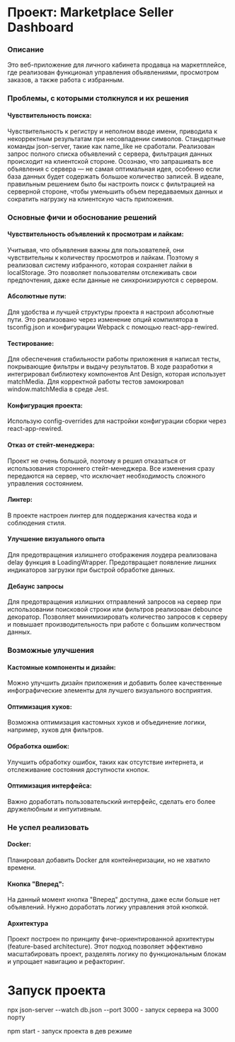 # Проект: Marketplace Seller Dashboard

### Описание
Это веб-приложение для личного кабинета продавца на маркетплейсе, где реализован функционал управления объявлениями, просмотром заказов, а также работа с избранным.

### Проблемы, с которыми столкнулся и их решения

#### Чувствительность поиска:
Чувствительность к регистру и неполном вводе имени, приводила к некорректным результатам при несовпадении символов. Стандартные команды json-server, такие как name_like не сработали. Реализован запрос полного списка объявлений с сервера, фильтрация данных происходит на клиентской стороне. Осознаю, что запрашивать все объявления с сервера — не самая оптимальная идея, особенно если база данных будет содержать большое количество записей. В идеале, правильным решением было бы настроить поиск с фильтрацией на серверной стороне, чтобы уменьшить объем передаваемых данных и сократить нагрузку на клиентскую часть приложения.

### Основные фичи и обоснование решений

#### Чувствительность объявлений к просмотрам и лайкам:

Учитывая, что объявления важны для пользователей, они чувствительны к количеству просмотров и лайкам. Поэтому я реализовал систему избранного, которая сохраняет лайки в localStorage. Это позволяет пользователям отслеживать свои предпочтения, даже если данные не синхронизируются с сервером.

#### Абсолютные пути:

Для удобства и лучшей структуры проекта я настроил абсолютные пути. Это реализовано через изменение опций компилятора в tsconfig.json и конфигурации Webpack с помощью react-app-rewired.

#### Тестирование:

Для обеспечения стабильности работы приложения я написал тесты, покрывающие фильтры и выдачу результатов. В ходе разработки я интегрировал библиотеку компонентов Ant Design, которая использует matchMedia. Для корректной работы тестов замокировал window.matchMedia в среде Jest.

#### Конфигурация проекта:

Использую config-overrides для настройки конфигурации сборки через react-app-rewired.

#### Отказ от стейт-менеджера:

Проект не очень большой, поэтому я решил отказаться от использования стороннего стейт-менеджера. Все изменения сразу передаются на сервер, что исключает необходимость сложного управления состоянием.

#### Линтер:

В проекте настроен линтер для поддержания качества кода и соблюдения стиля.

#### Улучшение визуального опыта

Для предотвращения излишнего отображения лоудера реализована delay функция в LoadingWrapper. Предотвращает появление лишних индикаторов загрузки при быстрой обработке данных.

#### Дебаунс запросы

Для предотвращения излишних отправлений запросов на сервер при использовании поисковой строки или фильтров реализован debounce декоратор. Позволяет минимизировать количество запросов к серверу и повышает производительность при работе с большим количеством данных.

### Возможные улучшения

#### Кастомные компоненты и дизайн:

Можно улучшить дизайн приложения и добавить более качественные инфографические элементы для лучшего визуального восприятия.

#### Оптимизация хуков:

Возможна оптимизация кастомных хуков и объединение логики, например, хуков для фильтров.

#### Обработка ошибок:

Улучшить обработку ошибок, таких как отсутствие интернета, и отслеживание состояния доступности кнопок.

#### Оптимизация интерфейса:

Важно доработать пользовательский интерфейс, сделать его более дружелюбным и интуитивным.

### Не успел реализовать

#### Docker:

Планировал добавить Docker для контейнеризации, но не хватило времени.

#### Кнопка "Вперед":

На данный момент кнопка "Вперед" доступна, даже если больше нет объявлений. Нужно доработать логику управления этой кнопкой.


#### Архитектура
Проект построен по принципу фиче-ориентированной архитектуры (feature-based architecture). Этот подход позволяет эффективно масштабировать проект, разделять логику по функциональным блокам и упрощает навигацию и рефакторинг.

# Запуск проекта

npx json-server --watch db.json --port 3000 - запуск сервера на 3000 порту

npm start - запуск проекта в дев режиме
